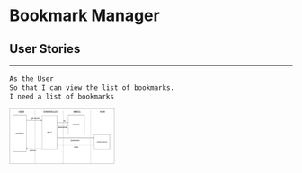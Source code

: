 # Bookmark Manager

## User Stories
-------
```
As the User
So that I can view the list of bookmarks.
I need a list of bookmarks
```

<img width="187" alt="Diagram of Domain Model" src="https://raw.githubusercontent.com/Nandini0206/bookmark-manager/master/Bookmark%20list%20-%20model.jpg">
